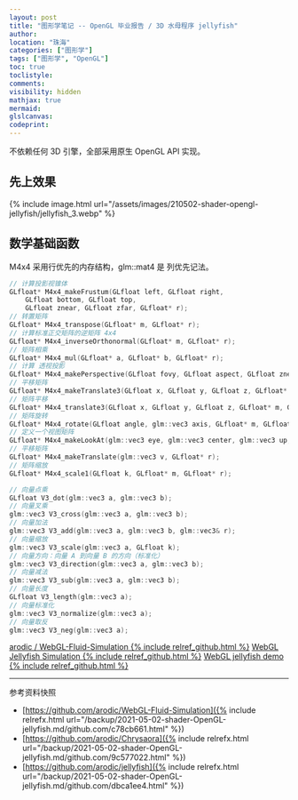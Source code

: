 ```yaml
---
layout: post
title: "图形学笔记 -- OpenGL 毕业报告 / 3D 水母程序 jellyfish"
author:
location: "珠海"
categories: ["图形学"]
tags: ["图形学", "OpenGL"]
toc: true
toclistyle:
comments:
visibility: hidden
mathjax: true
mermaid:
glslcanvas:
codeprint:
---
```


不依赖任何 3D 引擎，全部采用原生 OpenGL API 实现。


## 先上效果

{% include image.html url="/assets/images/210502-shader-opengl-jellyfish/jellyfish_3.webp" %}


## 数学基础函数

M4x4 采用行优先的内存结构，glm::mat4 是 列优先记法。
```cpp
// 计算投影视锥体
GLfloat* M4x4_makeFrustum(GLfloat left, GLfloat right,
    GLfloat bottom, GLfloat top,
    GLfloat znear, GLfloat zfar, GLfloat* r);
// 转置矩阵
GLfloat* M4x4_transpose(GLfloat* m, GLfloat* r);
// 计算标准正交矩阵的逆矩阵 4x4
GLfloat* M4x4_inverseOrthonormal(GLfloat* m, GLfloat* r);
// 矩阵相乘
GLfloat* M4x4_mul(GLfloat* a, GLfloat* b, GLfloat* r);
// 计算 透视投影
GLfloat* M4x4_makePerspective(GLfloat fovy, GLfloat aspect, GLfloat znear, GLfloat zfar, GLfloat* r);
// 平移矩阵
GLfloat* M4x4_makeTranslate3(GLfloat x, GLfloat y, GLfloat z, GLfloat* r);
// 矩阵平移
GLfloat* M4x4_translate3(GLfloat x, GLfloat y, GLfloat z, GLfloat* m, GLfloat* r);
// 矩阵旋转
GLfloat* M4x4_rotate(GLfloat angle, glm::vec3 axis, GLfloat* m, GLfloat* r);
// 定义一个视图矩阵
GLfloat* M4x4_makeLookAt(glm::vec3 eye, glm::vec3 center, glm::vec3 up, GLfloat* r);
// 平移矩阵
GLfloat* M4x4_makeTranslate(glm::vec3 v, GLfloat* r);
// 矩阵缩放
GLfloat* M4x4_scale1(GLfloat k, GLfloat* m, GLfloat* r);

// 向量点乘
GLfloat V3_dot(glm::vec3 a, glm::vec3 b);
// 向量叉乘
glm::vec3 V3_cross(glm::vec3 a, glm::vec3 b);
// 向量加法
glm::vec3 V3_add(glm::vec3 a, glm::vec3 b, glm::vec3& r);
// 向量缩放
glm::vec3 V3_scale(glm::vec3 a, GLfloat k);
// 向量方向：向量 A 到向量 B 的方向（标准化）
glm::vec3 V3_direction(glm::vec3 a, glm::vec3 b);
// 向量减法
glm::vec3 V3_sub(glm::vec3 a, glm::vec3 b);
// 向量长度
GLfloat V3_length(glm::vec3 a);
// 向量标准化
glm::vec3 V3_normalize(glm::vec3 a);
// 向量取反
glm::vec3 V3_neg(glm::vec3 a);
```

[arodic / WebGL-Fluid-Simulation {% include relref_github.html %}](https://github.com/arodic/WebGL-Fluid-Simulation)
[WebGL Jellyfish Simulation {% include relref_github.html %}](https://github.com/arodic/Chrysaora)
[WebGL jellyfish demo {% include relref_github.html %}](https://github.com/arodic/jellyfish)

<hr class='reviewline'/>
<p class='reviewtip'><script type='text/javascript' src='{% include relref.html url="/assets/reviewjs/blogs/2021-05-02-shader-OpenGL-jellyfish.md.js" %}'></script></p>
<font class='ref_snapshot'>参考资料快照</font>

- [https://github.com/arodic/WebGL-Fluid-Simulation]({% include relrefx.html url="/backup/2021-05-02-shader-OpenGL-jellyfish.md/github.com/c78cb661.html" %})
- [https://github.com/arodic/Chrysaora]({% include relrefx.html url="/backup/2021-05-02-shader-OpenGL-jellyfish.md/github.com/9c577022.html" %})
- [https://github.com/arodic/jellyfish]({% include relrefx.html url="/backup/2021-05-02-shader-OpenGL-jellyfish.md/github.com/dbca1ee4.html" %})
